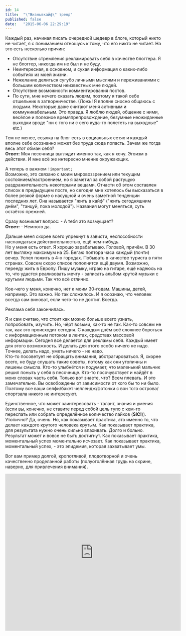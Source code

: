 ```yaml
---
id: 14
title:  "\"Жизньвкайф\" тренд"
published: false
date:   "2015-06-06 22:29:19"
---
```


Каждый раз, начиная писать очередной шедевр в блоге, который никто не читает,
я с пониманием отношусь к тому, что его никто не читает. На это есть несколько причин:

- Отсутствие стремления рекламировать себя в качестве блоггера.
Я не блоггер, никогда им не был и не буду.
- Неинтересная, в основном, и сухая информация о каких-либо событиях из моей жизни.
- Нежелание делиться сугубо личными мыслями и переживаниями с большим количеством неизвестных мне людей.
- Отсутствие возможности комментирования постов.
- По сути, мне нечего сказать людям, поэтому я такой себе отшельник в затворничестве.
(Ложь! Я вполне сносно общаюсь с людьми. Некоторые даже считают меня активным и коммуникабельным. Это правда.
Я люблю людей, общение с ними, весёлое и полезное времяпрепровождение, 
безумные неожиданные выходки вроде "ни с того ни с сего куда-то полететь на выходные" etc.)

Тем не менее, ссылка на блог есть в социальных сетях и каждый вполне себе осознанно может
без труда сюда попасть.
Зачем же тогда весь этот обман себя?  
**Ответ:** Моя песочница выглядит именно так, как я хочу. Эгоизм в действии.
И мне всё же интересно мнение окружающих.

А теперь о важном `!important;`  
Возможно, это связано с моим мировоззрением или текущим состоянием/настроением, но я заметил за собой 
растущую раздражительность некоторыми вещами. Отчасти об этом составлен список в предыдущем посте, но сегодня мне 
хотелось бы высказаться в более резкой форме о насущной и очень заметной тенденции последних лет.
Она называется "жить в кайф" ("жить сегодняшним днём", "танцуй, пока молодой"). Названия могут меняться, суть остаётся прежней.

Сразу возникает вопрос: - А тебя это возмущает?  
**Ответ:** - Немного да.

Дальше меня скорее всего упрекнут в зависти, неспособности наслаждаться действительностью, ещё чем-нибудь.  
Но у меня есть ответ. Я хорошо зарабатываю. Головой, причём. В 30 лет выгляжу максимум на 25.
Бегаю полтора часа каждый (почти) вечер. Успел пожить в 4-х городах. Побывать в качестве туриста в пяти странах. 
Совсем скоро список пополнится ещё двумя. Возможно, перееду жить в Европу. Пишу музыку, играю на гитаре, ещё надеюсь 
на то, что удастся реализовать мечту - записать альбом крутой музыки с крутыми людьми. Так что всё отлично. 

Кое-чего у меня, конечно, нет к моим 30-годам. Машины, детей, например. Это важно. Но так сложилось. И я осознаю, что человек
всегда сам виноват, если чего-то не достиг. Всегда.

Реклама себя закончилась.

Я и сам считаю, что стоит как можно больше всего узнать, попробовать, изучить. Но, чёрт возьми, как-то не так. Как-то совсем не 
так, как это происходит сегодня. С каждым днём всё сложнее бороться с информационным потоком в лентах, средствах массовой информации.
Сегодня всё делается для рекламы себя. Каждый имеет для этого возможность. 
И делать для этого особо ничего не надо. Точнее, делать надо, уметь ничего - не надо.  
Кто-то посоветует не обращать внимания, абстрагироваться. Я, скорее всего, не буду слушать такие советы, потому как они утопичны и лишены смысла.
Кто-то улыбнётся и подумает, что маленький мальчик решил поныть у себя в песочнице. Кто-то посочувствует и найдёт в моих словах часть себя.
Только вот знаете, что? Всем плевать. И это замечательно. Вы освобождены от зависимости от кого бы то ни было. 
Поэтому все ваши селфи/бакет челлендж/фоточки с вон того острова/спортзала никого не интересуют.

Единственное, что может заинтересовать - талант, знания и умения (если вы, конечно, не ставите перед собой цель тупо с кем-то переспать или собрать 
определённое количество лайков (**SIC!**)).  
Утопично? Да, очень. Но, как показывает практика, это именно то, что делает каждого крутого человека крутым.
Как показывает практика, для результата нужно очень сильно впахивать. Долго и больно. Результат может и вовсе не быть достигнут.
Как показывает практика, моментальный успех моментально исчезает. Как показывает практика, моментальный успех, - это эпидемия, которая захватывает
умы.

Вот вам пример долгой, кропотливой, плодотворной и очень качественно проделанной работы (полуоголённая грудь на скрине, наверно, для привлечения внимания).

<iframe width="560" height="500" src="https://www.youtube.com/embed/ystMhnbURlM" frameborder="0" allowfullscreen></iframe>